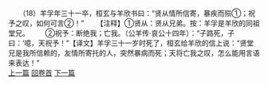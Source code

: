 　　（18）羊孚年三十一卒，桓玄与羊欣书曰：“贤从情所信寄，暴疾而殒①；祝予之叹，如何可言②！”
　　【注释】①贤从：贤从兄弟。按：羊孚是羊欣的同祖堂兄。
　　②祝予：断绝我；亡我。（公羊传·哀公十四年）：“子路死，子曰：‘噫，天祝予！”【译文】羊孚三十一岁时死了，桓玄给羊欣的信上说：“贤堂兄是我所信赖的，友情所寄托的人，突然暴病而死；天将亡我之叹，怎么能用言语来表达！”
<br>[上一篇](17_17) [回卷首](17_00) [下一篇](17_19)
